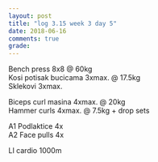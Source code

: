 ```yaml
---
layout: post
title: "log 3.15 week 3 day 5"
date: 2018-06-16
comments: true
grade:
---
```


Bench press 8x8 @ 60kg  
Kosi potisak bucicama 3xmax. @ 17.5kg    
Sklekovi 3xmax.   

Biceps curl masina 4xmax. @ 20kg  
Hammer curls 4xmax. @ 7.5kg + drop sets  

A1 Podlaktice 4x  
A2 Face pulls 4x  

LI cardio 1000m  
